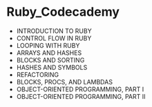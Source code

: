# Ruby_Codecademy
* INTRODUCTION TO RUBY
* CONTROL FLOW IN RUBY
* LOOPING WITH RUBY
* ARRAYS AND HASHES
* BLOCKS AND SORTING
* HASHES AND SYMBOLS
* REFACTORING
* BLOCKS, PROCS, AND LAMBDAS
* OBJECT-ORIENTED PROGRAMMING, PART I
* OBJECT-ORIENTED PROGRAMMING, PART II
